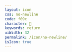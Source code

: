 ```yaml
---
layout: icon
css: no-newline
code: f09c
character: 
keywords: return
uiWidth: 32
permalink: /icon/no-newline/
isIcon: true
---
```

